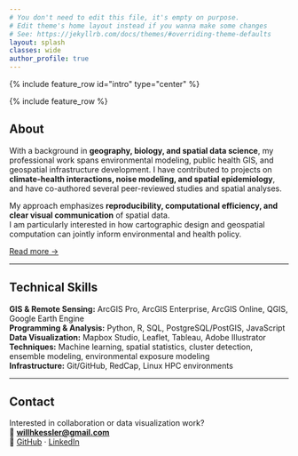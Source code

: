 ```yaml
---
# You don't need to edit this file, it's empty on purpose.
# Edit theme's home layout instead if you wanna make some changes
# See: https://jekyllrb.com/docs/themes/#overriding-theme-defaults
layout: splash
classes: wide
author_profile: true
---
```

{% include feature_row id="intro" type="center" %}

{% include feature_row %}

## About

With a background in **geography, biology, and spatial data science**, my professional work spans environmental modeling, 
public health GIS, and geospatial infrastructure development. I have contributed to projects on **climate-health interactions, 
noise modeling, and spatial epidemiology**, and have co-authored several peer-reviewed studies and spatial analyses.

My approach emphasizes **reproducibility, computational efficiency, and clear visual communication** of spatial data.  
I am particularly interested in how cartographic design and geospatial computation can jointly inform environmental and health policy.

[Read more →](/about/)

---

## Technical Skills

**GIS & Remote Sensing:** ArcGIS Pro, ArcGIS Enterprise, ArcGIS Online, QGIS, Google Earth Engine  
**Programming & Analysis:** Python, R, SQL, PostgreSQL/PostGIS, JavaScript  
**Data Visualization:** Mapbox Studio, Leaflet, Tableau, Adobe Illustrator  
**Techniques:** Machine learning, spatial statistics, cluster detection, ensemble modeling, environmental exposure modeling  
**Infrastructure:** Git/GitHub, RedCap, Linux HPC environments  

---

## Contact

Interested in collaboration or data visualization work?  
📧 **[willhkessler@gmail.com](mailto:willhkessler@gmail.com)**  
🔗 [GitHub](https://github.com/YOURUSERNAME) · [LinkedIn](https://linkedin.com/in/YOURPROFILE)
